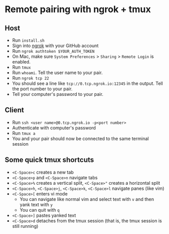 # Remote pairing with ngrok + tmux

## Host

- Run `install.sh`
- Sign into [ngrok](https://dashboard.ngrok.com/get-started) with your GitHub account
- Run `ngrok authtoken $YOUR_AUTH_TOKEN`
- On Mac, make sure `System Preferences` > `Sharing` > `Remote Login` is enabled.
- Run `tmux`
- Run `whoami`. Tell the user name to your pair.
- Run `ngrok tcp 22`
- You should see a line like `tcp://0.tcp.ngrok.io:12345` in the output. Tell the port number to your pair.
- Tell your computer's password to your pair.

## Client
- Run `ssh <user name>@0.tcp.ngrok.io -p<port number>`
- Authenticate with computer's password
- Run `tmux a`
- You and your pair should now be connected to the same terminal session

## Some quick tmux shortcuts
- `<C-Space>c` creates a new tab
- `<C-Space>p` and `<C-Space>n` navigate tabs
- `<C-Space>%` creates a vertical split, `<C-Space>"` creates a horizontal split
- `<C-Space>h`, `<C-Space>j`, `<C-Space>k`, `<C-Space>l` navigate panes (like vim)
- `<C-Space>[` enters vi mode
  - You can navigate like normal vim and select text with `v` and then yank
    text with `y`
  - You can quit with `q`
- `<C-Space>]` pastes yanked text
- `<C-Space>d` detaches from the tmux session (that is, the tmux session is
  still running)
